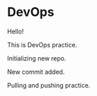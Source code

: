 # DevOps

Hello!

This is DevOps practice.

Initializing new repo.

New commit added.

Pulling and pushing practice.
